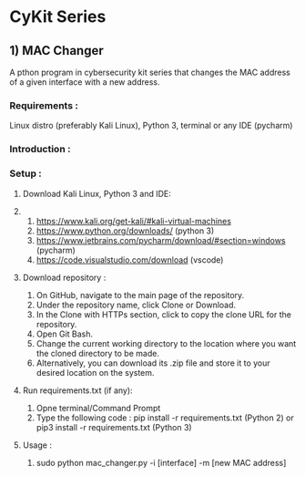 # CyKit Series  
## 1) MAC Changer
A pthon program in cybersecurity kit series that changes the MAC address of a given interface with a new address.

### Requirements :
Linux distro (preferably Kali Linux), Python 3, terminal or any IDE (pycharm)

### Introduction : 

### Setup : 
1. Download Kali Linux, Python 3 and IDE:
2. 1. https://www.kali.org/get-kali/#kali-virtual-machines
   2. https://www.python.org/downloads/ (python 3)
   3. https://www.jetbrains.com/pycharm/download/#section=windows (pycharm)
   3. https://code.visualstudio.com/download (vscode)

3. Download repository :
   1. On GitHub, navigate to the main page of the repository.
   2. Under the repository name, click Clone or Download.
   3. In the Clone with HTTPs section, click to copy the clone URL for the repository.
   4. Open Git Bash.
   5. Change the current working directory to the location where you want the cloned directory to be made.
   6. Alternatively, you can download its .zip file and store it to your desired location on the system.

4. Run requirements.txt (if any): 
   1. Opne terminal/Command Prompt
   2. Type the following code : pip install -r requirements.txt (Python 2) or pip3 install -r requirements.txt (Python 3)

5. Usage : 
   1. sudo python mac_changer.py -i [interface] -m [new MAC address] 

